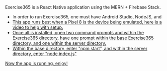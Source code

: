 Exercise365 is a React Native application using the MERN + Firebase Stack.
<ul>
  <li>In order to run Exercise365, one must have Android Studio, NodeJS, and <a href = "https://www.google.com/search?sca_esv=b51f433a1d832308&rlz=1C1ONGR_enUS1032US1032&sxsrf=ACQVn0-2uM_Bl-R9zuRpoQVX3m0iIUI8EQ:1714742077894&q=mongodb+install&tbm=vid&source=lnms&sa=X&sqi=2&ved=2ahUKEwivobyDyPGFAxWHMlkFHVyLAk0Q0pQJegQIDBAB&biw=1707&bih=799&dpr=1.5#"MongoDB installed.</a></li>
  <li>This app runs best when a Pixel 8 is the device being emulated, here is a video to help with setup.</li>
  <li>Once all is installed, open two command prompts and within the Exercise365 directory, have one prompt within the base Exercise365 directory, and one within the server directory.</li>
  <li>Within the base directory, enter "npm start", and within the server directory, enter "node index.js"</li>
  </ul>
Now the app is running, enjoy!
